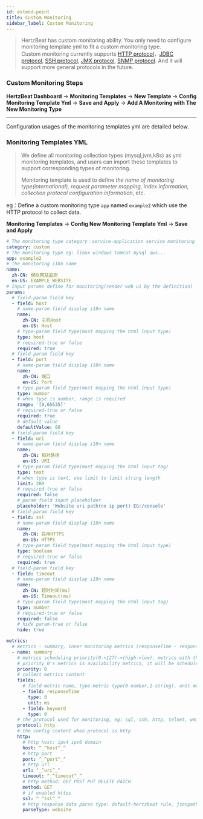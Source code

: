 ```yaml
---
id: extend-point  
title: Custom Monitoring  
sidebar_label: Custom Monitoring
---
```


> HertzBeat has custom monitoring ability. You only need to configure monitoring template yml to fit a custom monitoring type.  
> Custom monitoring currently supports [HTTP protocol](extend-http)，[JDBC protocol](extend-jdbc), [SSH protocol](extend-ssh), [JMX protocol](extend-jmx), [SNMP protocol](extend-snmp). And it will support more general protocols in the future.

### Custom Monitoring Steps

**HertzBeat Dashboard** -> **Monitoring Templates** -> **New Template** -> **Config Monitoring Template Yml** -> **Save and Apply** -> **Add A Monitoring with The New Monitoring Type**

------- 

Configuration usages of the monitoring templates yml are detailed below.

### Monitoring Templates YML

> We define all monitoring collection types (mysql,jvm,k8s) as yml monitoring templates, and users can import these templates to support corresponding types of monitoring.
>
> Monitoring template is used to define *the name of monitoring type(international), request parameter mapping, index information, collection protocol configuration information*, etc.

eg：Define a custom monitoring type `app` named `example2` which use the HTTP protocol to collect data.

**Monitoring Templates** -> **Config New Monitoring Template Yml** -> **Save and Apply**

```yaml
# The monitoring type category：service-application service monitoring db-database monitoring custom-custom monitoring os-operating system monitoring
category: custom
# The monitoring type eg: linux windows tomcat mysql aws...
app: example2
# The monitoring i18n name
name:
  zh-CN: 模拟网站监测
  en-US: EXAMPLE WEBSITE
# Input params define for monitoring(render web ui by the definition)
params:
  # field-param field key
  - field: host
    # name-param field display i18n name
    name:
      zh-CN: 主机Host
      en-US: Host
    # type-param field type(most mapping the html input type)
    type: host
    # required-true or false
    required: true
  # field-param field key
  - field: port
    # name-param field display i18n name
    name:
      zh-CN: 端口
      en-US: Port
    # type-param field type(most mapping the html input type)
    type: number
    # when type is number, range is required
    range: '[0,65535]'
    # required-true or false
    required: true
    # default value
    defaultValue: 80
  # field-param field key
  - field: uri
    # name-param field display i18n name
    name:
      zh-CN: 相对路径
      en-US: URI
    # type-param field type(most mapping the html input tag)
    type: text
    # when type is text, use limit to limit string length
    limit: 200
    # required-true or false
    required: false
    # param field input placeholder
    placeholder: 'Website uri path(no ip port) EG:/console'
  # field-param field key
  - field: ssl
    # name-param field display i18n name
    name:
      zh-CN: 启用HTTPS
      en-US: HTTPS
    # type-param field type(most mapping the html input type)
    type: boolean
    # required-true or false
    required: true
  # field-param field key
  - field: timeout
    # name-param field display i18n name
    name:
      zh-CN: 超时时间(ms)
      en-US: Timeout(ms)
    # type-param field type(most mapping the html input tag)
    type: number
    # required-true or false
    required: false
    # hide param-true or false
    hide: true

metrics:
  # metrics - summary, inner monitoring metrics (responseTime - response time, keyword - number of keywords)
  - name: summary
    # metrics scheduling priority(0->127)->(high->low), metrics with the same priority will be scheduled in parallel
    # priority 0's metrics is availability metrics, it will be scheduled first, only availability metrics collect success will the scheduling continue
    priority: 0
    # collect metrics content
    fields:
      # field-metric name, type-metric type(0-number,1-string), unit-metric unit('%','ms','MB'), label-if is metrics label
      - field: responseTime
        type: 0
        unit: ms
      - field: keyword
        type: 0
    # the protocol used for monitoring, eg: sql, ssh, http, telnet, wmi, snmp, sdk
    protocol: http
    # the config content when protocol is http
    http:
      # http host: ipv4 ipv6 domain
      host: ^_^host^_^
      # http port
      port: ^_^port^_^
      # http url
      url: ^_^uri^_^
      timeout: ^_^timeout^_^
      # http method: GET POST PUT DELETE PATCH
      method: GET
      # if enabled https
      ssl: ^_^ssl^_^
      # http response data parse type: default-hertzbeat rule, jsonpath-jsonpath script, website-for website monitoring, prometheus-prometheus exporter rule
      parseType: website

```

